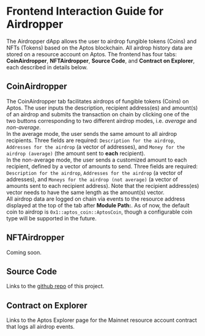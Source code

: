 # Frontend Interaction Guide for Airdropper

The Airdropper dApp allows the user to airdrop fungible tokens (Coins) and NFTs (Tokens) based on the Aptos blockchain. All airdrop history data are stored on a resource account on Aptos. The frontend has four tabs: **CoinAirdropper**, **NFTAirdropper**, **Source Code**, and **Contract on Explorer**, each described in details below.

## CoinAirdropper

The CoinAirdropper tab facilitates airdrops of fungible tokens (Coins) on Aptos. The user inputs the description, recipient address(es) and amount(s) of an airdrop and 
submits the transaction on chain by clicking one of the two buttons corresponding to two different airdrop modes, i.e. _average_ and _non-average_.
<br/>
In the average mode, the user sends the same amount to all airdrop recipients. Three fields are required: `Description for the airdrop`, `Addresses for the airdrop` (a vector of addresses), and `Money for the airdrop (average)` (the amount sent to **each** recipient).
<br/>
In the non-average mode, the user sends a customized amount to each recipient, defined by a vector of amounts to send. Three fields are required: `Description for the airdrop`, `Addresses for the airdrop` (a vector of addresses), and `Moneys for the airdrop (not average)` (a vector of amounts sent to each recipient address). Note that the recipient address(es) vector needs to have the same length as the amount(s) vector.
<br/>
All airdrop data are logged on chain via events to the resource address displayed at the top of the tab after **Module Path:**. As of now, the default coin to airdrop is `0x1::aptos_coin::AptosCoin`, though a configurable coin type will be supported in the future.

## NFTAirdropper

Coming soon.

## Source Code
Links to the [github repo](https://github.com/qwang98/Airdropper-Based-On-Github) of this project.

## Contract on Explorer
Links to the Aptos Explorer page for the Mainnet resource account contract that logs all airdrop events.
